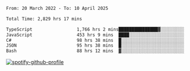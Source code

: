 <!--START_SECTION:waka-->

```txt
From: 20 March 2022 - To: 10 April 2025

Total Time: 2,829 hrs 17 mins

TypeScript                 1,766 hrs 2 mins███████████████▓░░░░░░░░░   62.42 %
JavaScript                 453 hrs 9 mins  ████░░░░░░░░░░░░░░░░░░░░░   16.02 %
C#                         98 hrs 38 mins  █░░░░░░░░░░░░░░░░░░░░░░░░   03.49 %
JSON                       95 hrs 38 mins  █░░░░░░░░░░░░░░░░░░░░░░░░   03.38 %
Bash                       88 hrs 12 mins  ▓░░░░░░░░░░░░░░░░░░░░░░░░   03.12 %
```

<!--END_SECTION:waka-->
[![spotify-github-profile](https://spotify-github-profile.vercel.app/api/view?uid=c00zprrvy9xiloa9qnco3hmng&cover_image=true&theme=novatorem&show_offline=false&background_color=121212&bar_color=53b14f&bar_color_cover=false)](https://spotify-github-profile.vercel.app/api/view?uid=c00zprrvy9xiloa9qnco3hmng&redirect=true)



